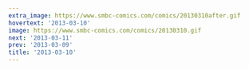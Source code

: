 ```yaml
---
extra_image: https://www.smbc-comics.com/comics/20130310after.gif
hovertext: '2013-03-10'
image: https://www.smbc-comics.com/comics/20130310.gif
next: '2013-03-11'
prev: '2013-03-09'
title: '2013-03-10'
---
```

